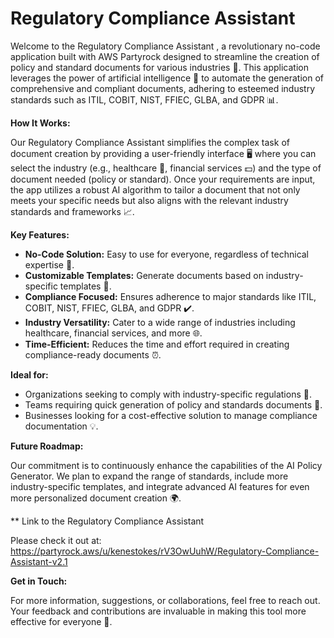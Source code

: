 # Regulatory Compliance Assistant 

Welcome to the Regulatory Compliance Assistant , a revolutionary no-code application built with AWS Partyrock designed to streamline the creation of policy and standard documents for various industries 🏢. This application leverages the power of artificial intelligence 🧠 to automate the generation of comprehensive and compliant documents, adhering to esteemed industry standards such as ITIL, COBIT, NIST, FFIEC, GLBA, and GDPR 📊.

**How It Works:**

Our Regulatory Compliance Assistant  simplifies the complex task of document creation by providing a user-friendly interface 🖥️ where you can select the industry (e.g., healthcare 🏥, financial services 💵) and the type of document needed (policy or standard). Once your requirements are input, the app utilizes a robust AI algorithm to tailor a document that not only meets your specific needs but also aligns with the relevant industry standards and frameworks 📈.

**Key Features:**

- **No-Code Solution:** Easy to use for everyone, regardless of technical expertise 👥.
- **Customizable Templates:** Generate documents based on industry-specific templates 📝.
- **Compliance Focused:** Ensures adherence to major standards like ITIL, COBIT, NIST, FFIEC, GLBA, and GDPR ✔️.
- **Industry Versatility:** Cater to a wide range of industries including healthcare, financial services, and more 🌐.
- **Time-Efficient:** Reduces the time and effort required in creating compliance-ready documents ⏰.

**Ideal for:**

- Organizations seeking to comply with industry-specific regulations 🏢.
- Teams requiring quick generation of policy and standards documents 🚀.
- Businesses looking for a cost-effective solution to manage compliance documentation 💡.

**Future Roadmap:**

Our commitment is to continuously enhance the capabilities of the AI Policy Generator. We plan to expand the range of standards, include more industry-specific templates, and integrate advanced AI features for even more personalized document creation 🌍.

** Link to the Regulatory Compliance Assistant 

Please check it out at: https://partyrock.aws/u/kenestokes/rV3OwUuhW/Regulatory-Compliance-Assistant-v2.1


**Get in Touch:**

For more information, suggestions, or collaborations, feel free to reach out. Your feedback and contributions are invaluable in making this tool more effective for everyone 💬.

